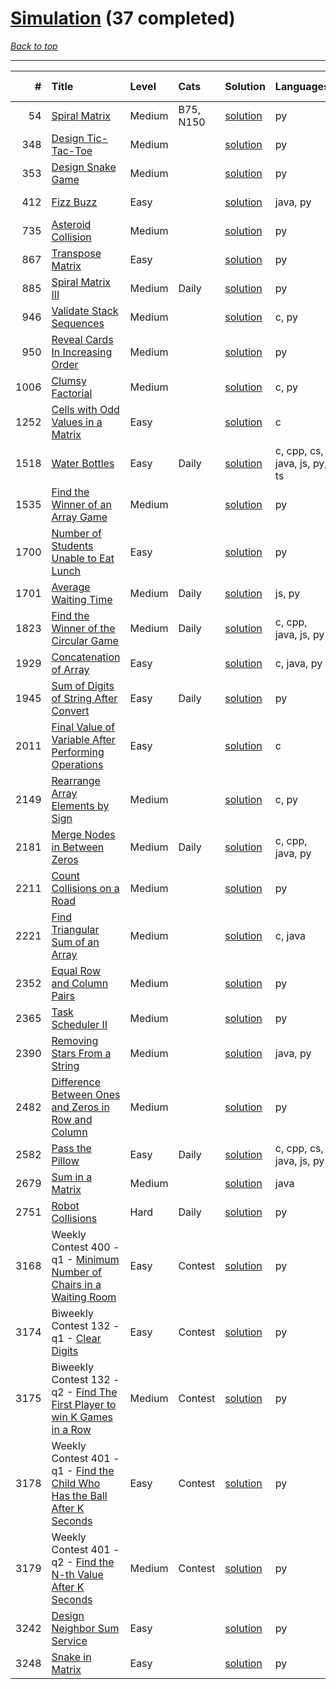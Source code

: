 # [Simulation](<https://leetcode.com/tag/Simulation/>) (37 completed)

*[Back to top](<../../README.md>)*

------

|    # | Title                                                                                                                                                        | Level   | Cats      | Solution                                                                       | Languages                    | Date Complete   |
|-----:|:-------------------------------------------------------------------------------------------------------------------------------------------------------------|:--------|:----------|:-------------------------------------------------------------------------------|:-----------------------------|:----------------|
|   54 | [Spiral Matrix](<https://leetcode.com/problems/spiral-matrix>)                                                                                               | Medium  | B75, N150 | [solution](<../_54. Spiral Matrix.md>)                                         | py                           | Oct 24, 2024    |
|  348 | [Design Tic-Tac-Toe](<https://leetcode.com/problems/design-tic-tac-toe>)                                                                                     | Medium  |           | [solution](<../_348. Design Tic-Tac-Toe.md>)                                   | py                           | Jul 05, 2024    |
|  353 | [Design Snake Game](<https://leetcode.com/problems/design-snake-game>)                                                                                       | Medium  |           | [solution](<../_353. Design Snake Game.md>)                                    | py                           | Jun 28, 2024    |
|  412 | [Fizz Buzz](<https://leetcode.com/problems/fizz-buzz>)                                                                                                       | Easy    |           | [solution](<../_412. Fizz Buzz.md>)                                            | java, py                     | Jun 02, 2024    |
|  735 | [Asteroid Collision](<https://leetcode.com/problems/asteroid-collision>)                                                                                     | Medium  |           | [solution](<../_735. Asteroid Collision.md>)                                   | py                           | Jul 14, 2024    |
|  867 | [Transpose Matrix](<https://leetcode.com/problems/transpose-matrix>)                                                                                         | Easy    |           | [solution](<../_867. Transpose Matrix.md>)                                     | py                           | Jun 15, 2024    |
|  885 | [Spiral Matrix III](<https://leetcode.com/problems/spiral-matrix-iii>)                                                                                       | Medium  | Daily     | [solution](<../_885. Spiral Matrix III.md>)                                    | py                           | Aug 08, 2024    |
|  946 | [Validate Stack Sequences](<https://leetcode.com/problems/validate-stack-sequences>)                                                                         | Medium  |           | [solution](<../_946. Validate Stack Sequences.md>)                             | c, py                        | Jun 12, 2024    |
|  950 | [Reveal Cards In Increasing Order](<https://leetcode.com/problems/reveal-cards-in-increasing-order>)                                                         | Medium  |           | [solution](<../_950. Reveal Cards In Increasing Order.md>)                     | py                           | Jun 12, 2024    |
| 1006 | [Clumsy Factorial](<https://leetcode.com/problems/clumsy-factorial>)                                                                                         | Medium  |           | [solution](<../_1006. Clumsy Factorial.md>)                                    | c, py                        | Jun 12, 2024    |
| 1252 | [Cells with Odd Values in a Matrix](<https://leetcode.com/problems/cells-with-odd-values-in-a-matrix>)                                                       | Easy    |           | [solution](<../_1252. Cells with Odd Values in a Matrix.md>)                   | c                            | Jun 04, 2024    |
| 1518 | [Water Bottles](<https://leetcode.com/problems/water-bottles>)                                                                                               | Easy    | Daily     | [solution](<../_1518. Water Bottles.md>)                                       | c, cpp, cs, java, js, py, ts | Jul 07, 2024    |
| 1535 | [Find the Winner of an Array Game](<https://leetcode.com/problems/find-the-winner-of-an-array-game>)                                                         | Medium  |           | [solution](<../_1535. Find the Winner of an Array Game.md>)                    | py                           | Jun 08, 2024    |
| 1700 | [Number of Students Unable to Eat Lunch](<https://leetcode.com/problems/number-of-students-unable-to-eat-lunch>)                                             | Easy    |           | [solution](<../_1700. Number of Students Unable to Eat Lunch.md>)              | py                           | Jun 02, 2024    |
| 1701 | [Average Waiting Time](<https://leetcode.com/problems/average-waiting-time>)                                                                                 | Medium  | Daily     | [solution](<../_1701. Average Waiting Time.md>)                                | js, py                       | Jul 09, 2024    |
| 1823 | [Find the Winner of the Circular Game](<https://leetcode.com/problems/find-the-winner-of-the-circular-game>)                                                 | Medium  | Daily     | [solution](<../_1823. Find the Winner of the Circular Game.md>)                | c, cpp, java, js, py         | Jul 08, 2024    |
| 1929 | [Concatenation of Array](<https://leetcode.com/problems/concatenation-of-array>)                                                                             | Easy    |           | [solution](<../_1929. Concatenation of Array.md>)                              | c, java, py                  | Jun 03, 2024    |
| 1945 | [Sum of Digits of String After Convert](<https://leetcode.com/problems/sum-of-digits-of-string-after-convert>)                                               | Easy    | Daily     | [solution](<../_1945. Sum of Digits of String After Convert.md>)               | py                           | Sep 03, 2024    |
| 2011 | [Final Value of Variable After Performing Operations](<https://leetcode.com/problems/final-value-of-variable-after-performing-operations>)                   | Easy    |           | [solution](<../_2011. Final Value of Variable After Performing Operations.md>) | c                            | Jun 03, 2024    |
| 2149 | [Rearrange Array Elements by Sign](<https://leetcode.com/problems/rearrange-array-elements-by-sign>)                                                         | Medium  |           | [solution](<../_2149. Rearrange Array Elements by Sign.md>)                    | c, py                        | Jun 10, 2024    |
| 2181 | [Merge Nodes in Between Zeros](<https://leetcode.com/problems/merge-nodes-in-between-zeros>)                                                                 | Medium  | Daily     | [solution](<../_2181. Merge Nodes in Between Zeros.md>)                        | c, cpp, java, py             | Jul 04, 2024    |
| 2211 | [Count Collisions on a Road](<https://leetcode.com/problems/count-collisions-on-a-road>)                                                                     | Medium  |           | [solution](<../_2211. Count Collisions on a Road.md>)                          | py                           | Jul 14, 2024    |
| 2221 | [Find Triangular Sum of an Array](<https://leetcode.com/problems/find-triangular-sum-of-an-array>)                                                           | Medium  |           | [solution](<../_2221. Find Triangular Sum of an Array.md>)                     | c, java                      | Jun 27, 2024    |
| 2352 | [Equal Row and Column Pairs](<https://leetcode.com/problems/equal-row-and-column-pairs>)                                                                     | Medium  |           | [solution](<../_2352. Equal Row and Column Pairs.md>)                          | py                           | Jun 27, 2024    |
| 2365 | [Task Scheduler II](<https://leetcode.com/problems/task-scheduler-ii>)                                                                                       | Medium  |           | [solution](<../_2365. Task Scheduler II.md>)                                   | py                           | Jun 29, 2024    |
| 2390 | [Removing Stars From a String](<https://leetcode.com/problems/removing-stars-from-a-string>)                                                                 | Medium  |           | [solution](<../_2390. Removing Stars From a String.md>)                        | java, py                     | Jun 02, 2024    |
| 2482 | [Difference Between Ones and Zeros in Row and Column](<https://leetcode.com/problems/difference-between-ones-and-zeros-in-row-and-column>)                   | Medium  |           | [solution](<../_2482. Difference Between Ones and Zeros in Row and Column.md>) | py                           | Jun 07, 2024    |
| 2582 | [Pass the Pillow](<https://leetcode.com/problems/pass-the-pillow>)                                                                                           | Easy    | Daily     | [solution](<../_2582. Pass the Pillow.md>)                                     | c, cpp, cs, java, js, py     | Jul 06, 2024    |
| 2679 | [Sum in a Matrix](<https://leetcode.com/problems/sum-in-a-matrix>)                                                                                           | Medium  |           | [solution](<../_2679. Sum in a Matrix.md>)                                     | java                         | May 22, 2024    |
| 2751 | [Robot Collisions](<https://leetcode.com/problems/robot-collisions>)                                                                                         | Hard    | Daily     | [solution](<../_2751. Robot Collisions.md>)                                    | py                           | Jul 13, 2024    |
| 3168 | Weekly Contest 400 - q1 - [Minimum Number of Chairs in a Waiting Room](<https://leetcode.com/problems/minimum-number-of-chairs-in-a-waiting-room>)           | Easy    | Contest   | [solution](<../_3168. Minimum Number of Chairs in a Waiting Room.md>)          | py                           | Jul 07, 2024    |
| 3174 | Biweekly Contest 132 - q1 - [Clear Digits](<https://leetcode.com/problems/clear-digits>)                                                                     | Easy    | Contest   | [solution](<../_3174. Clear Digits.md>)                                        | py                           | Jul 07, 2024    |
| 3175 | Biweekly Contest 132 - q2 - [Find The First Player to win K Games in a Row](<https://leetcode.com/problems/find-the-first-player-to-win-k-games-in-a-row>)   | Medium  | Contest   | [solution](<../_3175. Find The First Player to win K Games in a Row.md>)       | py                           | Jul 07, 2024    |
| 3178 | Weekly Contest 401 - q1 - [Find the Child Who Has the Ball After K Seconds](<https://leetcode.com/problems/find-the-child-who-has-the-ball-after-k-seconds>) | Easy    | Contest   | [solution](<../_3178. Find the Child Who Has the Ball After K Seconds.md>)     | py                           | Jul 07, 2024    |
| 3179 | Weekly Contest 401 - q2 - [Find the N-th Value After K Seconds](<https://leetcode.com/problems/find-the-n-th-value-after-k-seconds>)                         | Medium  | Contest   | [solution](<../_3179. Find the N-th Value After K Seconds.md>)                 | py                           | Jul 07, 2024    |
| 3242 | [Design Neighbor Sum Service](<https://leetcode.com/problems/design-neighbor-sum-service>)                                                                   | Easy    |           | [solution](<../_3242. Design Neighbor Sum Service.md>)                         | py                           | Aug 04, 2024    |
| 3248 | [Snake in Matrix](<https://leetcode.com/problems/snake-in-matrix>)                                                                                           | Easy    |           | [solution](<../_3248. Snake in Matrix.md>)                                     | py                           | Aug 12, 2024    |